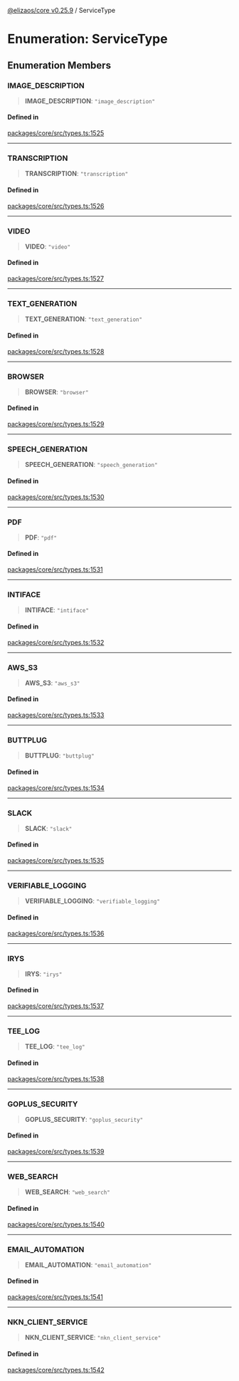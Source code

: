 [@elizaos/core v0.25.9](../index.md) / ServiceType

# Enumeration: ServiceType

## Enumeration Members

### IMAGE\_DESCRIPTION

> **IMAGE\_DESCRIPTION**: `"image_description"`

#### Defined in

[packages/core/src/types.ts:1525](https://github.com/elizaOS/eliza/blob/main/packages/core/src/types.ts#L1525)

***

### TRANSCRIPTION

> **TRANSCRIPTION**: `"transcription"`

#### Defined in

[packages/core/src/types.ts:1526](https://github.com/elizaOS/eliza/blob/main/packages/core/src/types.ts#L1526)

***

### VIDEO

> **VIDEO**: `"video"`

#### Defined in

[packages/core/src/types.ts:1527](https://github.com/elizaOS/eliza/blob/main/packages/core/src/types.ts#L1527)

***

### TEXT\_GENERATION

> **TEXT\_GENERATION**: `"text_generation"`

#### Defined in

[packages/core/src/types.ts:1528](https://github.com/elizaOS/eliza/blob/main/packages/core/src/types.ts#L1528)

***

### BROWSER

> **BROWSER**: `"browser"`

#### Defined in

[packages/core/src/types.ts:1529](https://github.com/elizaOS/eliza/blob/main/packages/core/src/types.ts#L1529)

***

### SPEECH\_GENERATION

> **SPEECH\_GENERATION**: `"speech_generation"`

#### Defined in

[packages/core/src/types.ts:1530](https://github.com/elizaOS/eliza/blob/main/packages/core/src/types.ts#L1530)

***

### PDF

> **PDF**: `"pdf"`

#### Defined in

[packages/core/src/types.ts:1531](https://github.com/elizaOS/eliza/blob/main/packages/core/src/types.ts#L1531)

***

### INTIFACE

> **INTIFACE**: `"intiface"`

#### Defined in

[packages/core/src/types.ts:1532](https://github.com/elizaOS/eliza/blob/main/packages/core/src/types.ts#L1532)

***

### AWS\_S3

> **AWS\_S3**: `"aws_s3"`

#### Defined in

[packages/core/src/types.ts:1533](https://github.com/elizaOS/eliza/blob/main/packages/core/src/types.ts#L1533)

***

### BUTTPLUG

> **BUTTPLUG**: `"buttplug"`

#### Defined in

[packages/core/src/types.ts:1534](https://github.com/elizaOS/eliza/blob/main/packages/core/src/types.ts#L1534)

***

### SLACK

> **SLACK**: `"slack"`

#### Defined in

[packages/core/src/types.ts:1535](https://github.com/elizaOS/eliza/blob/main/packages/core/src/types.ts#L1535)

***

### VERIFIABLE\_LOGGING

> **VERIFIABLE\_LOGGING**: `"verifiable_logging"`

#### Defined in

[packages/core/src/types.ts:1536](https://github.com/elizaOS/eliza/blob/main/packages/core/src/types.ts#L1536)

***

### IRYS

> **IRYS**: `"irys"`

#### Defined in

[packages/core/src/types.ts:1537](https://github.com/elizaOS/eliza/blob/main/packages/core/src/types.ts#L1537)

***

### TEE\_LOG

> **TEE\_LOG**: `"tee_log"`

#### Defined in

[packages/core/src/types.ts:1538](https://github.com/elizaOS/eliza/blob/main/packages/core/src/types.ts#L1538)

***

### GOPLUS\_SECURITY

> **GOPLUS\_SECURITY**: `"goplus_security"`

#### Defined in

[packages/core/src/types.ts:1539](https://github.com/elizaOS/eliza/blob/main/packages/core/src/types.ts#L1539)

***

### WEB\_SEARCH

> **WEB\_SEARCH**: `"web_search"`

#### Defined in

[packages/core/src/types.ts:1540](https://github.com/elizaOS/eliza/blob/main/packages/core/src/types.ts#L1540)

***

### EMAIL\_AUTOMATION

> **EMAIL\_AUTOMATION**: `"email_automation"`

#### Defined in

[packages/core/src/types.ts:1541](https://github.com/elizaOS/eliza/blob/main/packages/core/src/types.ts#L1541)

***

### NKN\_CLIENT\_SERVICE

> **NKN\_CLIENT\_SERVICE**: `"nkn_client_service"`

#### Defined in

[packages/core/src/types.ts:1542](https://github.com/elizaOS/eliza/blob/main/packages/core/src/types.ts#L1542)
